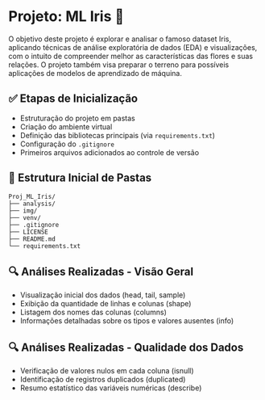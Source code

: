 # Projeto: ML Iris 🌸

O objetivo deste projeto é explorar e analisar o famoso dataset Iris, aplicando técnicas de análise exploratória de dados (EDA) e visualizações, com o intuito de compreender melhor as características das flores e suas relações. O projeto também visa preparar o terreno para possíveis aplicações de modelos de aprendizado de máquina.

## ✅ Etapas de Inicialização

- Estruturação do projeto em pastas
- Criação do ambiente virtual
- Definição das bibliotecas principais (via `requirements.txt`)
- Configuração do `.gitignore`
- Primeiros arquivos adicionados ao controle de versão

## 📁 Estrutura Inicial de Pastas

```
Proj_ML_Iris/
├── analysis/
├── img/
├── venv/
├── .gitignore
├── LICENSE
├── README.md
└── requirements.txt
```

## 🔍 Análises Realizadas - Visão Geral
- Visualização inicial dos dados (head, tail, sample)
- Exibição da quantidade de linhas e colunas (shape)
- Listagem dos nomes das colunas (columns)
- Informações detalhadas sobre os tipos e valores ausentes (info)

## 🔍 Análises Realizadas - Qualidade dos Dados
- Verificação de valores nulos em cada coluna (isnull)
- Identificação de registros duplicados (duplicated)
- Resumo estatístico das variáveis numéricas (describe)
